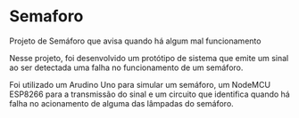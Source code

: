 # Semaforo
Projeto de Semáforo que avisa quando há algum mal funcionamento

Nesse projeto, foi desenvolvido um protótipo de sistema que emite um sinal ao ser detectada uma falha no funcionamento de um semáforo.

Foi utilizado um Arudino Uno para simular um semáforo, um NodeMCU ESP8266 para a transmissão do sinal e um circuito que identifica quando há falha no acionamento de alguma das lâmpadas do semáforo.
